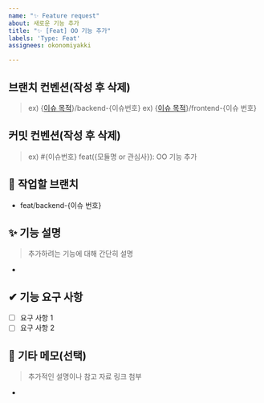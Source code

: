 ```yaml
---
name: "✨ Feature request"
about: 새로운 기능 추가
title: "✨ [Feat] OO 기능 추가"
labels: 'Type: Feat'
assignees: okonomiyakki

---
```


## 브랜치 컨벤션(작성 후 삭제)

  > ex) {[이슈 목적](https://github.com/inve24-lol/inve24-api/labels)}/backend-{이슈번호}
  > ex) {[이슈 목적](https://github.com/inve24-lol/inve24-api/labels)}/frontend-{이슈 번호}

## 커밋 컨벤션(작성 후 삭제)

  > ex) #{이슈번호} feat({모듈명 or 관심사}): OO 기능 추가

## 🌳 작업할 브랜치

- feat/backend-{이슈 번호}

## ✨ 기능 설명
> 추가하려는 기능에 대해 간단히 설명
- 

## ✔ 기능 요구 사항
- [ ] 요구 사항 1
- [ ] 요구 사항 2

## 💬 기타 메모(선택)
> 추가적인 설명이나 참고 자료 링크 첨부
-
